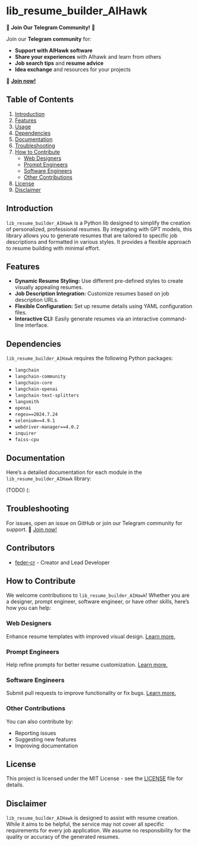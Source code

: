 # lib_resume_builder_AIHawk

🚀 **Join Our Telegram Community!** 🚀

Join our **Telegram community** for:
- **Support with AIHawk software**
- **Share your experiences** with AIhawk and learn from others
- **Job search tips** and **resume advice**
- **Idea exchange** and resources for your projects

📲 **[Join now!](https://t.me/AIhawkCommunity)**

## Table of Contents

1. [Introduction](#introduction)
2. [Features](#features)
3. [Usage](#usage)
4. [Dependencies](#dependencies)
5. [Documentation](#documentation)
6. [Troubleshooting](#troubleshooting)
7. [How to Contribute](#how-to-contribute)
   - [Web Designers](#web-designers)
   - [Prompt Engineers](#prompt-engineers)
   - [Software Engineers](#software-engineers)
   - [Other Contributions](#other-contributions)
8. [License](#license)
9. [Disclaimer](#disclaimer)

## Introduction

`lib_resume_builder_AIHawk` is a Python lib designed to simplify the creation of personalized, professional resumes. By integrating with GPT models, this library allows you to generate resumes that are tailored to specific job descriptions and formatted in various styles. It provides a flexible approach to resume building with minimal effort.

## Features

- **Dynamic Resume Styling:** Use different pre-defined styles to create visually appealing resumes.
- **Job Description Integration:** Customize resumes based on job description URLs.
- **Flexible Configuration:** Set up resume details using YAML configuration files.
- **Interactive CLI:** Easily generate resumes via an interactive command-line interface.

## Dependencies

`lib_resume_builder_AIHawk` requires the following Python packages:

- `langchain`
- `langchain-community`
- `langchain-core`
- `langchain-openai`
- `langchain-text-splitters`
- `langsmith`
- `openai`
- `regex==2024.7.24`
- `selenium==4.9.1`
- `webdriver-manager==4.0.2`
- `inquirer`
- `faiss-cpu`


## Documentation

Here’s a detailed documentation for each module in the `lib_resume_builder_AIHawk` library:

(TODO) (:


## Troubleshooting

For issues, open an issue on GitHub or join our Telegram community for support.
📲 [Join now!](https://t.me/AIhawkCommunity)

## Contributors

- [feder-cr](https://github.com/feder-cr) - Creator and Lead Developer

## How to Contribute

We welcome contributions to `lib_resume_builder_AIHawk`! Whether you are a designer, prompt engineer, software engineer, or have other skills, here’s how you can help:

### Web Designers

Enhance resume templates with improved visual design. [Learn more.](how_to_contribute/web_designer.md)

### Prompt Engineers

Help refine prompts for better resume customization. [Learn more.](how_to_contribute/prompt_engineer.md)

### Software Engineers

Submit pull requests to improve functionality or fix bugs. [Learn more.](https://docs.github.com/en/get-started/exploring-projects-on-github/contributing-to-a-project)

### Other Contributions

You can also contribute by:
- Reporting issues
- Suggesting new features
- Improving documentation


## License

This project is licensed under the MIT License - see the [LICENSE](LICENSE) file for details.

## Disclaimer

`lib_resume_builder_AIHawk` is designed to assist with resume creation. While it aims to be helpful, the service may not cover all specific requirements for every job application. We assume no responsibility for the quality or accuracy of the generated resumes.


